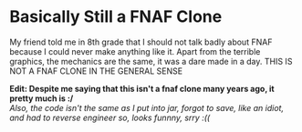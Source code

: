 # Basically Still a FNAF Clone
My friend told me in 8th grade that I should not talk badly about FNAF because I could never make anything like it. Apart from the terrible graphics, the mechanics are the same, it was a dare made in a day.
THIS IS NOT A FNAF CLONE IN THE GENERAL SENSE

<b>Edit: Despite me saying that this isn't a fnaf clone many years ago, it pretty much is :/</b><br>
<i>Also, the code isn't the same as I put into jar, forgot to save, like an idiot, and had to reverse engineer so, looks funnny, srry :((</i>
